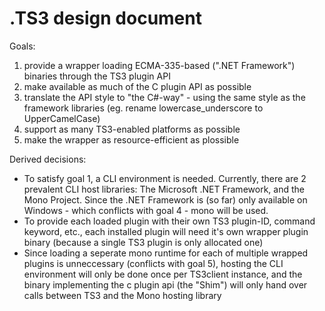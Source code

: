 .TS3 design document
====================

Goals:
 1. provide a wrapper loading ECMA-335-based (".NET Framework") binaries through the TS3 plugin API
 2. make available as much of the C plugin API as possible
 3. translate the API style to "the C#-way" - using the same style as the framework libraries (eg. rename lowercase_underscore to UpperCamelCase)
 4. support as many TS3-enabled platforms as possible
 5. make the wrapper as resource-efficient as plossible

Derived decisions:
 - To satisfy goal 1, a CLI environment is needed. Currently, there are 2 prevalent CLI host libraries: The Microsoft .NET Framework, and the Mono Project.
   Since the .NET Framework is (so far) only available on Windows - which conflicts with goal 4 - mono will be used.
 - To provide each loaded plugin with their own TS3 plugin-ID, command keyword, etc., each installed plugin will need it's own wrapper plugin binary
   (because a single TS3 plugin is only allocated one)
 - Since loading a seperate mono runtime for each of multiple wrapped plugins is unneccessary (conflicts with goal 5),
   hosting the CLI environment will only be done once per TS3client instance,
   and the binary implementing the c plugin api (the "Shim") will only hand over calls between TS3 and the Mono hosting library